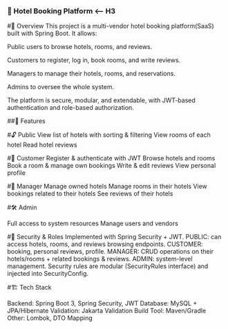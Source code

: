 ### 🏨 Hotel Booking Platform  <-- H3

#📌 Overview
This project is a multi-vendor hotel booking platform(SaaS) built with Spring Boot.
It allows:

Public users to browse hotels, rooms, and reviews.

Customers to register, log in, book rooms, and write reviews.

Managers to manage their hotels, rooms, and reservations.

Admins to oversee the whole system.

The platform is secure, modular, and extendable, with JWT-based authentication and role-based authorization.

##🚀 Features

#🔓 Public
View list of hotels with sorting & filtering
View rooms of each hotel
Read hotel reviews


#👤 Customer
Register & authenticate with JWT
Browse hotels and rooms
Book a room & manage own bookings
Write & edit reviews
View personal profile

#🏢 Manager
Manage owned hotels
Manage rooms in their hotels
View bookings related to their hotels
See reviews of their hotels

#🛠 Admin

Full access to system resources
Manage users and vendors

#🔐 Security & Roles
Implemented with Spring Security + JWT.
PUBLIC: can access hotels, rooms, and reviews browsing endpoints.
CUSTOMER: booking, personal reviews, profile.
MANAGER: CRUD operations on their hotels/rooms + related bookings & reviews.
ADMIN: system-level management.
Security rules are modular (SecurityRules interface) and injected into SecurityConfig.

#🏗 Tech Stack

Backend: Spring Boot 3, Spring Security, JWT
Database: MySQL  + JPA/Hibernate
Validation: Jakarta Validation
Build Tool: Maven/Gradle
Other: Lombok, DTO Mapping
